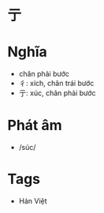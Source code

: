 # 亍

# Nghĩa
* chân phải bước
* 彳: xích, chân trái bước
* 亍: xúc, chân phải bước

# Phát âm
* /súc/

# Tags
* Hán Việt

